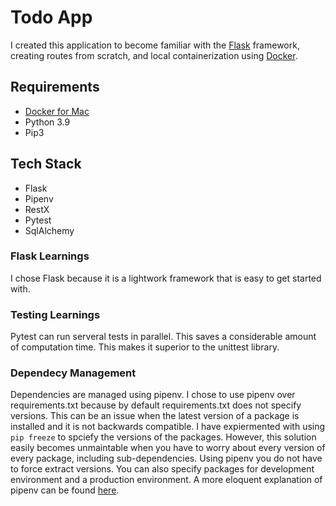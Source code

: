 # Todo App 
I created this application to become familiar with the [Flask](https://flask.palletsprojects.com/en/2.0.x/) framework, creating routes from scratch, and local containerization using [Docker](https://www.docker.com/). 

## Requirements 
* [Docker for Mac](https://docs.docker.com/desktop/mac/install/) 
* Python 3.9
* Pip3 

## Tech Stack  
* Flask 
* Pipenv 
* RestX 
* Pytest 
* SqlAlchemy 

### Flask Learnings 
I chose Flask because it is a lightwork framework that is easy to get started with. 

### Testing Learnings 
Pytest can run serveral tests in parallel. This saves a considerable amount of computation time. This makes it superior to the unittest library.

### Dependecy Management 
Dependencies are managed using pipenv. I chose to use pipenv over requirements.txt because by default requirements.txt does not specify versions. This can be an issue when the latest version of a package is installed and it is not backwards compatible. I have expiermented with using `pip freeze` to spciefy the versions of the packages. However, this solution easily becomes unmaintable when you have to worry about every version of every package, including sub-dependencies. Using pipenv you do not have to force extract versions. You can also specify packages for development environment and a production environment. A more eloquent explanation of pipenv can be found [here](https://realpython.com/pipenv-guide/#dependency-management-with-requirementstxt). 